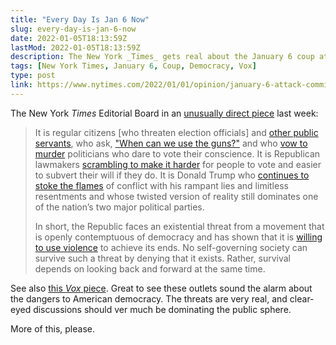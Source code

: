 ```yaml
---
title: "Every Day Is Jan 6 Now"
slug: every-day-is-jan-6-now
date: 2022-01-05T18:13:59Z
lastMod: 2022-01-05T18:13:59Z
description: The New York _Times_ gets real about the January 6 coup attempt.
tags: [New York Times, January 6, Coup, Democracy, Vox]
type: post
link: https://www.nytimes.com/2022/01/01/opinion/january-6-attack-committee.html
---
```


The New York _Times_ Editorial Board in an [unusually direct piece] last week:

> It is regular citizens [who threaten election officials] and [other public
> servants], who ask, ["When can we use the guns?"] and who [vow to murder]
> politicians who dare to vote their conscience. It is Republican lawmakers
> [scrambling to make it harder] for people to vote and easier to subvert their
> will if they do. It is Donald Trump who [continues to stoke the flames] of
> conflict with his rampant lies and limitless resentments and whose twisted
> version of reality still dominates one of the nation’s two major political
> parties.
>
> In short, the Republic faces an existential threat from a movement that is
> openly contemptuous of democracy and has shown that it is [willing to use
> violence] to achieve its ends. No self-governing society can survive such a
> threat by denying that it exists. Rather, survival depends on looking back and
> forward at the same time.

See also [this _Vox_ piece]. Great to see these outlets sound the alarm about
the dangers to American democracy. The threats are very real, and clear-eyed
discussions should ver much be dominating the public sphere.

More of this, please.

  [unusually direct piece]: https://www.nytimes.com/2022/01/01/opinion/january-6-attack-committee.html
  "Every Day Is Jan. 6 Now"
  [threaten election officials]: https://www.nytimes.com/2020/12/03/us/election-officials-threats-trump.html
  [other public servants]: https://www.vox.com/22774745/death-threats-election-workers-public-health-school
  ["When can we use the guns?"]: https://twitter.com/BillKristol/status/1458768784836149250
  [vow to murder]: https://www.theatlantic.com/magazine/archive/2022/01/peter-meijer-freshman-republican-impeach/620844/
  [scrambling to make it harder]: https://www.nytimes.com/2021/12/04/us/politics/gop-voting-rights-democrats.html
  [continues to stoke the flames]: https://www.nytimes.com/2021/10/17/us/politics/trump-voter-fraud-republicans.html
  [willing to use violence]: https://www.nytimes.com/2021/11/12/us/politics/republican-violent-rhetoric.html
  [this _Vox_ piece]: https://www.vox.com/policy-and-politics/22814025/democracy-trump-january-6-capitol-riot-election-violence
    "How does this end?"
